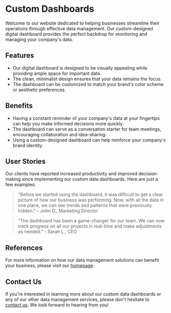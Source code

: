 <!--font:Great Vibes-->

# Custom Dashboards

<!--font:Barlow Condensed-->

Welcome to our website dedicated to helping businesses streamline their operations through effective data management. Our custom-designed digital dashboard provides the perfect backdrop for monitoring and managing your company's data.

## Features

-   Our digital dashboard is designed to be visually appealing while providing ample space for important data.
-   The clean, minimalist design ensures that your data remains the focus.
-   The dashboard can be customized to match your brand's color scheme or aesthetic preferences.

## Benefits

-   Having a constant reminder of your company's data at your fingertips can help you make informed decisions more quickly.
-   The dashboard can serve as a conversation starter for team meetings, encouraging collaboration and idea-sharing.
-   Using a custom-designed dashboard can help reinforce your company's brand identity.

## User Stories

Our clients have reported increased productivity and improved decision-making since implementing our custom data dashboards. Here are just a few examples:

> "Before we started using the dashboard, it was difficult to get a clear picture of how our business was performing. Now, with all the data in one place, we can see trends and patterns that were previously hidden." - John D., Marketing Director

> "The dashboard has been a game-changer for our team. We can now track progress on all our projects in real-time and make adjustments as needed." - Sarah L., CEO

## References

For more information on how our data management solutions can benefit your business, please visit our [homepage](#).

## Contact Us

If you're interested in learning more about our custom data dashboards or any of our other data management services, please don't hesitate to [contact us](#). We look forward to hearing from you!

<!--

Write me content for website with wallpaper which alt text is:

"A wallpaper with a simple graphic of a digital dashboard or control panel, with space for monitoring and managing data."

The name/title of the page should not be 1:1 copy of the alt text but rather a real content of the website which is using this wallpaper.

- Use markdown format
- Start with heading
- Heading should be short and concise
- The content should look like a real website
- The website should not be about the wallpaper, wallpaper is just a related background
- Heading should be contain work "wallpaper" or "background"
- Include real sections like references, contact, user stories, etc. use things relevant to the page purpose.
- Feel free to use structure like headings, bullets, numbering, blockquotes, paragraphs, horizontal lines, etc.
- You can use formatting like bold or _italic_
- You can include UTF-8 emojis
- Links should be only #hash anchors (and you can refer to the document itself)
- Do not include images


---


# Data Dashboard Wallpaper for Business Management

Welcome to our website dedicated to helping businesses manage their data more effectively. Our custom-designed wallpaper featuring a simple graphic of a digital dashboard or control panel provides the perfect backdrop for monitoring and managing your company's data.

## Features
- The digital dashboard wallpaper is designed to be visually appealing while providing ample space for important data.
- The clean, minimalist design ensures that your data remains the focus.
- The wallpaper can be customized to match your brand's color scheme or aesthetic preferences.

## Benefits
- Having a constant reminder of your company's data at your fingertips can help you make informed decisions more quickly.
- The dashboard wallpaper can serve as a conversation starter for team meetings, encouraging collaboration and idea-sharing.
- Using a custom-designed wallpaper can help reinforce your company's brand identity.

## User Stories
Our clients have reported increased productivity and improved decision-making since implementing our data dashboard wallpaper. Here are just a few examples:

> "I used to spend hours poring over spreadsheets trying to identify trends and patterns. Now, with the dashboard wallpaper, I can see everything at a glance and make decisions more quickly." - John D., Marketing Director

> "The wallpaper has been a great way to keep my team focused on our goals. We review the data together each week and use it to guide our strategy going forward." - Sarah L., CEO

## References
For more information on how our data management solutions can benefit your business, please visit our [homepage](#).

## Contact Us
If you're interested in learning more about our custom-designed wallpaper or any of our other data management services, please don't hesitate to [contact us](#). We look forward to hearing from you!


---


Heading should not include word "wallpaper". The website should not be about the wallpaper itself, wallpaper is just a related background, rewrite whole content.


---


# Streamline Your Business with Custom Data Dashboards

Welcome to our website dedicated to helping businesses streamline their operations through effective data management. Our custom-designed digital dashboard provides the perfect backdrop for monitoring and managing your company's data.

## Features
- Our digital dashboard is designed to be visually appealing while providing ample space for important data.
- The clean, minimalist design ensures that your data remains the focus.
- The dashboard can be customized to match your brand's color scheme or aesthetic preferences.

## Benefits
- Having a constant reminder of your company's data at your fingertips can help you make informed decisions more quickly.
- The dashboard can serve as a conversation starter for team meetings, encouraging collaboration and idea-sharing.
- Using a custom-designed dashboard can help reinforce your company's brand identity.

## User Stories
Our clients have reported increased productivity and improved decision-making since implementing our custom data dashboards. Here are just a few examples:

> "Before we started using the dashboard, it was difficult to get a clear picture of how our business was performing. Now, with all the data in one place, we can see trends and patterns that were previously hidden." - John D., Marketing Director

> "The dashboard has been a game-changer for our team. We can now track progress on all our projects in real-time and make adjustments as needed." - Sarah L., CEO

## References
For more information on how our data management solutions can benefit your business, please visit our [homepage](#).

## Contact Us
If you're interested in learning more about our custom data dashboards or any of our other data management services, please don't hesitate to [contact us](#). We look forward to hearing from you!

-->
